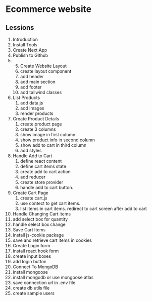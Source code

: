 # Ecommerce website

## Lessions

1. Introduction
2. Install Tools
3. Create Next App
4. Publish to Github
5. 5. Create Website Layout
   1. create layout component
   2. add header
   3. add main section
   4. add footer
   5. add tailwind classes
6. List Products
   1. add data.js
   2. add images
   3. render products
7. Create Product Details
   1. create product page
   2. create 3 columns
   3. show image in first column
   4. show product info in second column
   5. show add to cart in third column
   6. add styles
8. Handle Add to Cart
   1. define react content
   2. define cart items state
   3. create add to cart action
   4. add reducer
   5. create store provider
   6. handle add to cart button.
9. Create Cart Page
   1. create cart.js
   2. use contect to get cart items.
   3. list items in cart items.
      redirect to cart screen after add to cart
10. Handle Changing Cart Items
   1. add select box for quantity
   2. handle select box change
11. Save Cart Items
   1. install js-cookie package
   2. save and retrieve cart items in cookies
12. Create Login form
   1. install react hook form
   2. create input boxes
   3. add login button
13. Connect To MongoDB
   1. install mongoose
   2. install mongodb or use mongoose atlas
   3. save connection url in .env file
   4. create db utils file
   5. create sample users

